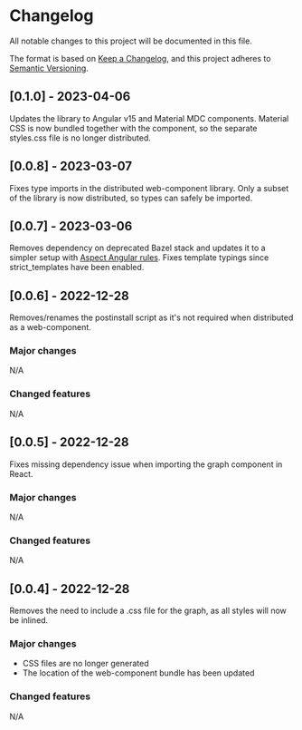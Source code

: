 # Changelog

All notable changes to this project will be documented in this file.

The format is based on [Keep a Changelog](https://keepachangelog.com/en/1.0.0/),
and this project adheres to [Semantic Versioning](https://semver.org/spec/v2.0.0.html).

## [0.1.0] - 2023-04-06
Updates the library to Angular v15 and Material MDC components. Material CSS is now bundled together with the component, so the separate styles.css file is no longer distributed.

## [0.0.8] - 2023-03-07
Fixes type imports in the distributed web-component library. Only a subset of the library is now distributed, so types can safely be imported.

## [0.0.7] - 2023-03-06
Removes dependency on deprecated Bazel stack and updates it to a simpler setup with [Aspect Angular rules](https://github.com/aspect-build/bazel-examples/tree/main/angular).
Fixes template typings since strict_templates have been enabled.

## [0.0.6] - 2022-12-28
Removes/renames the postinstall script as it's not required when distributed as a web-component.

### Major changes
N/A

### Changed features
N/A

## [0.0.5] - 2022-12-28
Fixes missing dependency issue when importing the graph component in React.

### Major changes
N/A

### Changed features
N/A

## [0.0.4] - 2022-12-28
Removes the need to include a .css file for the graph, as all styles will now be inlined.

### Major changes
- CSS files are no longer generated
- The location of the web-component bundle has been updated

### Changed features
N/A